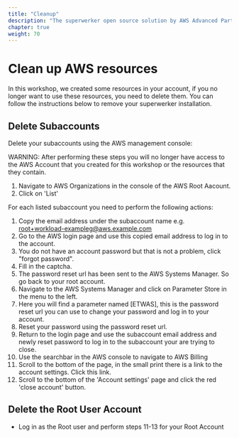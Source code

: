 ```yaml
---
title: "Cleanup"
description: "The superwerker open source solution by AWS Advanced Partners kreuzwerker and superluminar automates the setup of an AWS Cloud environment with prescriptive best practices. It enables startups and SMBs to focus on their core business - by saving setup and maintenance time and money."
chapter: true
weight: 70
---
```


# Clean up AWS resources

In this workshop, we created some resources in your account, if you no longer want to use these resources, you need to delete them. You can follow the instructions below to remove your superwerker installation.

## Delete Subaccounts

Delete your subaccounts using the AWS management console:

WARNING: After performing these steps you will no longer have access to the AWS Account that you created for this workshop or the resources that they contain.

1. Navigate to AWS Organizations in the console of the AWS Root Aacount.
1. Click on 'List'

For each listed subaccount you need to perform the following actions:

1. Copy the email address under the subaccount name e.g. root+workload-exampleg@aws.example.com
1. Go to the AWS login page and use this copied email address to log in to the account.
1. You do not have an account password but that is not a problem, click "forgot password".
1. Fill in the captcha.
1. The password reset url has been sent to the AWS Systems Manager. So go back to your root account.
1. Navigate to the AWS Systems Manager and click on Parameter Store in the menu to the left.
1. Here you will find a parameter named [ETWAS], this is the password reset url you can use to change your password and log in to your account.
1. Reset your password using the password reset url.
1. Return to the login page and use the subaccount email address and newly reset password to log in to the subaccount your are trying to close.
1. Use the searchbar in the AWS console to navigate to AWS Billing
1. Scroll to the bottom of the page, in the small print there is a link to the account settings. Click this link.
1. Scroll to the bottom of the 'Account settings' page and click the red 'close account' button.

## Delete the Root User Account

- Log in as the Root user and perform steps 11-13 for your Root Account
